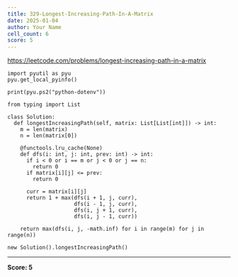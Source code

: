 ```yaml
---
title: 329-Longest-Increasing-Path-In-A-Matrix
date: 2025-01-04
author: Your Name
cell_count: 6
score: 5
---
```


https://leetcode.com/problems/longest-increasing-path-in-a-matrix


```
import pyutil as pyu
pyu.get_local_pyinfo()
```


```
print(pyu.ps2("python-dotenv"))
```


```
from typing import List
```


```
class Solution:
  def longestIncreasingPath(self, matrix: List[List[int]]) -> int:
    m = len(matrix)
    n = len(matrix[0])

    @functools.lru_cache(None)
    def dfs(i: int, j: int, prev: int) -> int:
      if i < 0 or i == m or j < 0 or j == n:
        return 0
      if matrix[i][j] <= prev:
        return 0

      curr = matrix[i][j]
      return 1 + max(dfs(i + 1, j, curr),
                     dfs(i - 1, j, curr),
                     dfs(i, j + 1, curr),
                     dfs(i, j - 1, curr))

    return max(dfs(i, j, -math.inf) for i in range(m) for j in range(n))
```


```
new Solution().longestIncreasingPath()
```


---
**Score: 5**